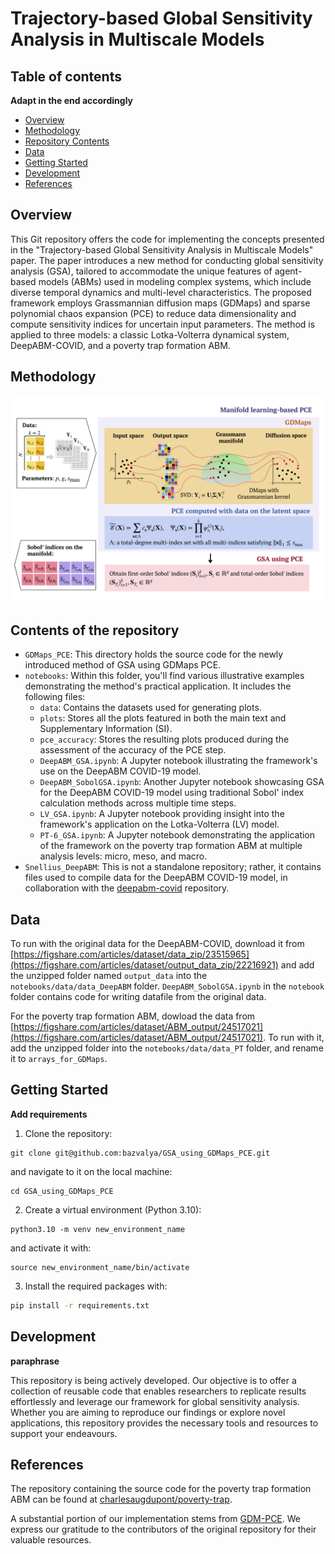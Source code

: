 # Trajectory-based Global Sensitivity Analysis in Multiscale Models

## Table of contents

**Adapt in the end accordingly**

- [Overview](#overview)
- [Methodology](#methodology)
- [Repository Contents](#repository-contents)
- [Data](#data)
- [Getting Started](#getting-started)
- [Development](#development)
- [References](#references)

## Overview
This Git repository offers the code for implementing the concepts presented in the "Trajectory-based Global Sensitivity Analysis in Multiscale Models" paper. The paper introduces a new method for conducting global sensitivity analysis (GSA), tailored to accommodate the unique features of agent-based models (ABMs) used in modeling complex systems, which include diverse temporal dynamics and multi-level characteristics. The proposed framework employs Grassmannian diffusion maps (GDMaps) and sparse polynomial chaos expansion (PCE) to reduce data dimensionality and compute sensitivity indices for uncertain input parameters. The method is applied to three models: a classic Lotka-Volterra dynamical system, DeepABM-COVID, and a poverty trap formation ABM. 

## Methodology

<p align="center">
  <img width="1000" src="repository_files/GSA_GDMaps_PCE_pipeline.jpg">
</p>

## Contents of the repository

- `GDMaps_PCE`: This directory holds the source code for the newly introduced method of GSA using GDMaps PCE.
- `notebooks`: Within this folder, you'll find various illustrative examples demonstrating the method's practical application. It includes the following files:
  - `data`: Contains the datasets used for generating plots.
  - `plots`: Stores all the plots featured in both the main text and Supplementary Information (SI).
  - `pce_accuracy`: Stores the resulting plots produced during the assessment of the accuracy of the PCE step.
  - `DeepABM_GSA.ipynb`: A Jupyter notebook illustrating the framework's use on the DeepABM COVID-19 model.
  - `DeepABM_SobolGSA.ipynb`: Another Jupyter notebook showcasing GSA for the DeepABM COVID-19 model using traditional Sobol' index calculation methods across multiple time steps.
  - `LV_GSA.ipynb`: A Jupyter notebook providing insight into the framework's application on the Lotka-Volterra (LV) model.
  - `PT-6_GSA.ipynb`:  A Jupyter notebook demonstrating the application of the framework on the poverty trap formation ABM at multiple analysis levels: micro, meso, and macro.
- `Snellius_DeepABM`: This is not a standalone repository; rather, it contains files used to compile data for the DeepABM COVID-19 model, in collaboration with the [deepabm-covid](https://github.com/ayushchopra96/deepabm-covid.) repository.

## Data

To run with the original data for the DeepABM-COVID, download it from [https://figshare.com/articles/dataset/data_zip/23515965](https://figshare.com/articles/dataset/output_data_zip/22216921) and add the unzipped folder named `output_data` into the `notebooks/data/data_DeepABM` folder. `DeepABM_SobolGSA.ipynb` in the `notebook` folder contains code for writing datafile from the original data.

For the poverty trap formation ABM, dowload the data from [https://figshare.com/articles/dataset/ABM_output/24517021](https://figshare.com/articles/dataset/ABM_output/24517021). To run with it, add the unzipped folder into the `notebooks/data/data_PT` folder, and rename it to `arrays_for_GDMaps`.

## Getting Started

**Add requirements**

1. Clone the repository:
```
git clone git@github.com:bazvalya/GSA_using_GDMaps_PCE.git
```
and navigate to it on the local machine:
```
cd GSA_using_GDMaps_PCE
```
2. Create a virtual environment (Python 3.10):
```
python3.10 -m venv new_environment_name
```
and activate it with:
```
source new_environment_name/bin/activate
```
3. Install the required packages with:
```bash
pip install -r requirements.txt
```

## Development

**paraphrase**

This repository is being actively developed. Our objective is to offer a collection of reusable code that enables researchers to replicate results effortlessly and leverage our framework for global sensitivity analysis. Whether you are aiming to reproduce our findings or explore novel applications, this repository provides the necessary tools and resources to support your endeavours.

## References 

The repository containing the source code for the poverty trap formation ABM can be found at [charlesaugdupont/poverty-trap](https://github.com/charlesaugdupont/poverty-trap).

A substantial portion of our implementation stems from [GDM-PCE](https://github.com/katiana22/GDM-PCE). We express our gratitude to the contributors of the original repository for their valuable resources.
